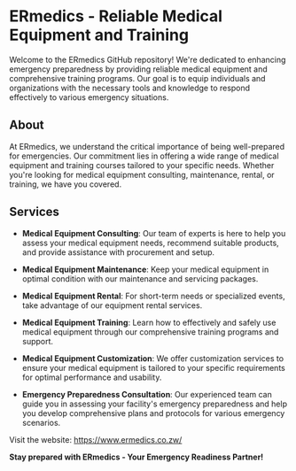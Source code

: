 # ERmedics - Reliable Medical Equipment and Training

Welcome to the ERmedics GitHub repository! We're dedicated to enhancing emergency preparedness by providing reliable medical equipment and comprehensive training programs. Our goal is to equip individuals and organizations with the necessary tools and knowledge to respond effectively to various emergency situations.

## About

At ERmedics, we understand the critical importance of being well-prepared for emergencies. Our commitment lies in offering a wide range of medical equipment and training courses tailored to your specific needs. Whether you're looking for medical equipment consulting, maintenance, rental, or training, we have you covered.

## Services

- **Medical Equipment Consulting**: Our team of experts is here to help you assess your medical equipment needs, recommend suitable products, and provide assistance with procurement and setup.

- **Medical Equipment Maintenance**: Keep your medical equipment in optimal condition with our maintenance and servicing packages.

- **Medical Equipment Rental**: For short-term needs or specialized events, take advantage of our equipment rental services.

- **Medical Equipment Training**: Learn how to effectively and safely use medical equipment through our comprehensive training programs and support.

- **Medical Equipment Customization**: We offer customization services to ensure your medical equipment is tailored to your specific requirements for optimal performance and usability.

- **Emergency Preparedness Consultation**: Our experienced team can guide you in assessing your facility's emergency preparedness and help you develop comprehensive plans and protocols for various emergency scenarios.

Visit the website: https://www.ermedics.co.zw/

**Stay prepared with ERmedics - Your Emergency Readiness Partner!**
